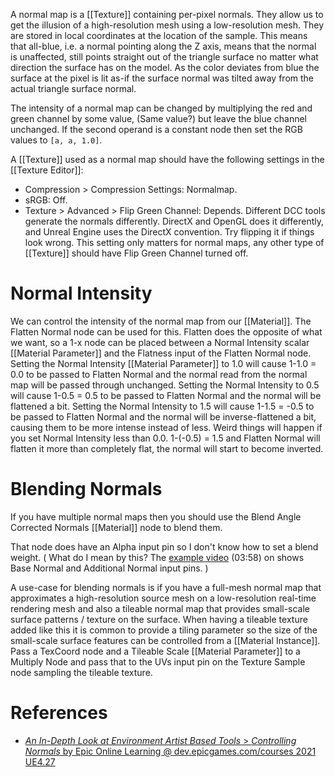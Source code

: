 A normal map is a [[Texture]] containing per-pixel normals.
They allow us to get the illusion of a high-resolution mesh using a low-resolution mesh.
They are stored in local coordinates at the location of the sample.
This means that all-blue, i.e. a normal pointing along the Z axis, means that the normal is unaffected, still points straight out of the triangle surface no matter what direction the surface has on the model.
As the color deviates from blue the surface at the pixel is lit as-if the surface normal was tilted away from the actual triangle surface normal.

The intensity of a normal map can be changed by multiplying the red and green channel by some value, (Same value?) but leave the blue channel unchanged.
If the second operand is a constant node then set the RGB values to `[a, a, 1.0]`.

A [[Texture]] used as a normal map should have the following settings in the [[Texture Editor]]:
- Compression > Compression Settings: Normalmap.
- sRGB: Off.
- Texture > Advanced > Flip Green Channel: Depends. Different DCC tools generate the normals differently. DirectX and OpenGL does it differently, and Unreal Engine uses the DirectX convention. Try flipping it if things look wrong. This setting only matters for normal maps, any other type of [[Texture]] should have Flip Green Channel turned off.

# Normal Intensity

We can control the intensity of the normal map from our [[Material]].
The Flatten Normal node can be used for this.
Flatten does the opposite of what we want, so a 1-x node can be placed between a Normal Intensity scalar [[Material Parameter]] and the Flatness input of the Flatten Normal node.
Setting the Normal Intensity [[Material Parameter]] to 1.0 will cause 1-1.0 = 0.0 to be passed to Flatten Normal and the normal read from the normal map will be passed through unchanged.
Setting the Normal Intensity to 0.5 will cause 1-0.5 = 0.5 to be passed to Flatten Normal and the normal will be flattened a bit.
Setting the Normal Intensity to 1.5 will cause 1-1.5 = -0.5 to be passed to Flatten Normal and the normal will be inverse-flattened a bit, causing them to be more intense instead of less.
Weird things will happen if you set Normal Intensity less than 0.0.
1-(-0.5) = 1.5 and Flatten Normal will flatten it more than completely flat, the normal will start to become inverted.

# Blending Normals

If you have multiple normal maps then you should use the Blend Angle Corrected Normals [[Material]] node to blend them.

That node does have an Alpha input pin so I don't know how to set a blend weight.
(
What do I mean by this?
The [example video](https://dev.epicgames.com/community/learning/courses/3G/unreal-engine-an-in-depth-look-at-environment-artist-based-tools/RmB/unreal-engine-controlling-normals) (03:58) on shows Base Normal and Additional Normal input pins.
)

A use-case for blending normals is if you have a full-mesh normal map that approximates a high-resolution source mesh on a low-resolution real-time rendering mesh and also a tileable normal map that provides small-scale surface patterns / texture on the surface.
When having a tileable texture added like this it is common to provide a tiling parameter so the size of the small-scale surface features can be controlled from a [[Material Instance]].
Pass a TexCoord node and a Tileable Scale [[Material Parameter]] to a Multiply Node and pass that to the UVs input pin on the Texture Sample node sampling the tileable texture.

# References

- [_An In-Depth Look at Environment Artist Based Tools_ >  _Controlling Normals_ by Epic Online Learning @ dev.epicgames.com/courses 2021 UE4.27](https://dev.epicgames.com/community/learning/courses/3G/unreal-engine-an-in-depth-look-at-environment-artist-based-tools/RmB/unreal-engine-controlling-normals)
